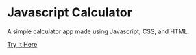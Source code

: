 # Javascript Calculator

A simple calculator app made using Javascript, CSS, and HTML.

[Try It Here](https://charliemerrill.github.io/javascript-calculator/)
